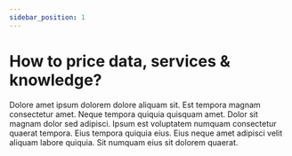 ```yaml
---
sidebar_position: 1
---
```


# How to price data, services & knowledge?

Dolore amet ipsum dolorem dolore aliquam sit. Est tempora magnam consectetur amet. Neque tempora quiquia quisquam amet. Dolor sit magnam dolor sed adipisci. Ipsum est voluptatem numquam consectetur quaerat tempora. Eius tempora quiquia eius. Eius neque amet adipisci velit aliquam labore quiquia. Sit numquam eius sit dolorem quaerat.
